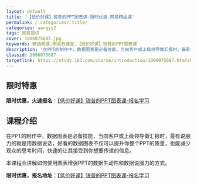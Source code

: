 ```yaml
---
layout: default
title: '【低价好课】锐普的PPT图表课-限时优惠-网易精品课'
permalink: /:categories/:title/
categories: wangyi2
tags: 网易提供
cover: 1006075687.jpg
keywords: 精选网课,网易云课堂,【低价好课】锐普的PPT图表课
description: '在PPT的制作中，数据图表是必备技能，当向客户或上级领导做汇报时，最有说服力的就是用数据说话，好看的数据图表不仅可以提升'
classid: 1006075687
targetlink: https://study.163.com/course/introduction/1006075687.htm?share=1&shareId=1025206652&utm_campaign=share&utm_medium=iphoneShare&utm_source=&utm_u=1025206652
---
```


## 限时特惠

**限时优惠，火速报名**：[【低价好课】锐普的PPT图表课-报名学习](https://study.163.com/course/introduction/1006075687.htm?share=1&shareId=1025206652&utm_campaign=share&utm_medium=iphoneShare&utm_source=&utm_u=1025206652)

## 课程介绍

在PPT的制作中，数据图表是必备技能，当向客户或上级领导做汇报时，最有说服力的就是用数据说话，好看的数据图表不仅可以提升你整个PPT的质量，也能减少观众的思考时间，快速的让其接受到你想要传递的信息。

本课程会讲解如何使用图表增强PPT的数据生动性和数据说服力的方式。

**限时优惠，报名地址**：[【低价好课】锐普的PPT图表课-报名学习](https://study.163.com/course/introduction/1006075687.htm?share=1&shareId=1025206652&utm_campaign=share&utm_medium=iphoneShare&utm_source=&utm_u=1025206652)

